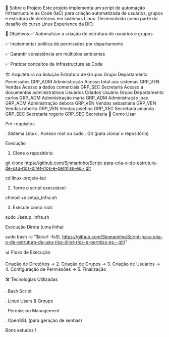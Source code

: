 📖 Sobre o Projeto
Este projeto implementa um script de automação Infrastructure as Code (IaC) para criação automatizada de usuários, grupos e estrutura de diretórios em sistemas Linux. Desenvolvido como parte do desafio do curso Linux Experience da DIO.

🎯 Objetivos
✅ Automatizar a criação de estrutura de usuários e grupos

✅ Implementar política de permissões por departamento

✅ Garantir consistência em múltiplos ambientes

✅ Praticar conceitos de Infrastructure as Code

🏗️ Arquitetura da Solução
Estrutura de Grupos
Grupo	Departamento	Permissões
GRP_ADM	Administração	Acesso total aos sistemas
GRP_VEN	Vendas	Acesso a dados comerciais
GRP_SEC	Secretaria	Acesso a documentos administrativos
Usuários Criados
Usuário	Grupo	Departamento
carlos	GRP_ADM	Administração
maria	GRP_ADM	Administração
joao	GRP_ADM	Administração
debora	GRP_VEN	Vendas
sebastiana	GRP_VEN	Vendas
roberto	GRP_VEN	Vendas
josefina	GRP_SEC	Secretaria
amanda	GRP_SEC	Secretaria
rogerio	GRP_SEC	Secretaria
🚀 Como Usar

Pré-requisitos

  . Sistema Linux
  . Acesso root ou sudo
  . Git (para clonar o repositório)

Execução

1. Clone o repositório:

  git clone https://github.com/Sjnmarinho/Script-para-cria-o-de-estrutura-de-usu-rios-diret-rios-e-permiss-es.-.git

  cd linux-projeto-iac

2. Torne o script executável:

  chmod +x setup_infra.sh

3. Execute como root:

  sudo ./setup_infra.sh

  Execução Direta (uma linha)

  sudo bash -c "$(curl -fsSL https://github.com/Sjnmarinho/Script-para-cria-o-de-estrutura-de-usu-rios-diret-rios-e-permiss-es.-.git)"

📊 Fluxo de Execução

Criação de Diretórios → 2. Criação de Grupos → 3. Criação de Usuários → 4. Configuração de Permissões → 5. Finalização

🛠️ Tecnologias Utilizadas

. Bash Script

. Linux Users & Groups

. Permission Management

. OpenSSL (para geração de senhas)

  Bons estudos !
